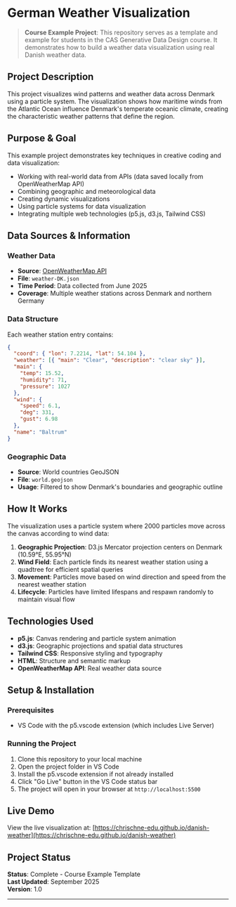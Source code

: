 # German Weather Visualization

> **Course Example Project**: This repository serves as a template and example for students in the CAS Generative Data Design course. It demonstrates how to build a weather data visualization using real Danish weather data.

## Project Description

This project visualizes wind patterns and weather data across Denmark using a particle system. The visualization shows how maritime winds from the Atlantic Ocean influence Denmark's temperate oceanic climate, creating the characteristic weather patterns that define the region.

## Purpose & Goal

This example project demonstrates key techniques in creative coding and data visualization:
- Working with real-world data from APIs (data saved locally from OpenWeatherMap API)
- Combining geographic and meteorological data
- Creating dynamic visualizations
- Using particle systems for data visualization
- Integrating multiple web technologies (p5.js, d3.js, Tailwind CSS)

## Data Sources & Information

### Weather Data
- **Source**: [OpenWeatherMap API](https://openweathermap.org/api)
- **File**: `weather-DK.json`
- **Time Period**: Data collected from June 2025
- **Coverage**: Multiple weather stations across Denmark and northern Germany

### Data Structure
Each weather station entry contains:
```json
{
  "coord": { "lon": 7.2214, "lat": 54.104 },
  "weather": [{ "main": "Clear", "description": "clear sky" }],
  "main": {
    "temp": 15.52,
    "humidity": 71,
    "pressure": 1027
  },
  "wind": {
    "speed": 6.1,
    "deg": 331,
    "gust": 6.98
  },
  "name": "Baltrum"
}
```

### Geographic Data
- **Source**: World countries GeoJSON
- **File**: `world.geojson` 
- **Usage**: Filtered to show Denmark's boundaries and geographic outline

## How It Works

The visualization uses a particle system where 2000 particles move across the canvas according to wind data:

1. **Geographic Projection**: D3.js Mercator projection centers on Denmark (10.59°E, 55.95°N)
2. **Wind Field**: Each particle finds its nearest weather station using a quadtree for efficient spatial queries
3. **Movement**: Particles move based on wind direction and speed from the nearest weather station
4. **Lifecycle**: Particles have limited lifespans and respawn randomly to maintain visual flow

## Technologies Used

- **p5.js**: Canvas rendering and particle system animation
- **d3.js**: Geographic projections and spatial data structures
- **Tailwind CSS**: Responsive styling and typography
- **HTML**: Structure and semantic markup
- **OpenWeatherMap API**: Real weather data source

## Setup & Installation

### Prerequisites
- VS Code with the p5.vscode extension (which includes Live Server)

### Running the Project
1. Clone this repository to your local machine
2. Open the project folder in VS Code
3. Install the p5.vscode extension if not already installed
4. Click "Go Live" button in the VS Code status bar
5. The project will open in your browser at `http://localhost:5500`

## Live Demo

View the live visualization at: [https://chrischne-edu.github.io/danish-weather](https://chrischne-edu.github.io/danish-weather)

## Project Status

**Status**: Complete - Course Example Template  
**Last Updated**: September 2025  
**Version**: 1.0

---